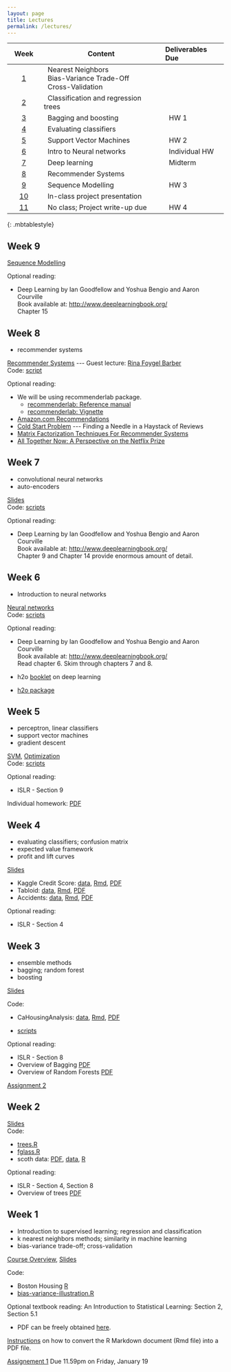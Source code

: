 ```yaml
---
layout: page
title: Lectures
permalink: /lectures/
---
```



| &nbsp;&nbsp;Week&nbsp;&nbsp;              | Content                                                        |  Deliverables Due |
|:-------------------:|---------------------------------------------------------------|:------------------|
| [1](#week-1)   | &nbsp;&nbsp;Nearest Neighbors <br>&nbsp;&nbsp;Bias-Variance Trade-Off <br> &nbsp;&nbsp;Cross-Validation   |                   |
| [2](#week-2)   | &nbsp;&nbsp;Classification and regression trees&nbsp;&nbsp;&nbsp;&nbsp;    |                       |
| [3](#week-3)   | &nbsp;&nbsp;Bagging and boosting&nbsp;&nbsp;&nbsp;&nbsp;       |    &nbsp;&nbsp;HW 1             |
| [4](#week-4)   | &nbsp;&nbsp;Evaluating classifiers&nbsp;&nbsp;&nbsp;&nbsp;     |                   |
| [5](#week-5)   | &nbsp;&nbsp;Support Vector Machines&nbsp;&nbsp;&nbsp;&nbsp;    |  &nbsp;&nbsp;HW 2     |                 
| [6](#week-6)   | &nbsp;&nbsp;Intro to Neural networks&nbsp;&nbsp;&nbsp;         |  &nbsp;&nbsp;Individual HW&nbsp;&nbsp;            |  
| [7](#week-7)   | &nbsp;&nbsp;Deep learning&nbsp;&nbsp;&nbsp;            |  &nbsp;&nbsp;Midterm          |  
| [8](#week-8)   | &nbsp;&nbsp;Recommender Systems&nbsp;&nbsp;&nbsp;              |                   |  
| [9](#week-9)   | &nbsp;&nbsp;Sequence Modelling                                 |  &nbsp;&nbsp;HW 3             |
| [10]()         | &nbsp;&nbsp;In-class project presentation      &nbsp;&nbsp;    |                   |
| [11]()         | &nbsp;&nbsp;No class; Project write-up due   &nbsp;&nbsp;      |  &nbsp;&nbsp;HW 4             |
{: .mbtablestyle}

## Week 9

[Sequence Modelling]()

Optional reading: 

* Deep Learning by Ian Goodfellow and Yoshua Bengio and Aaron Courville    
  Book available at: http://www.deeplearningbook.org/    
  Chapter 15 

## Week 8

* recommender systems

[Recommender Systems]()  --- Guest lecture: [Rina Foygel Barber](https://www.stat.uchicago.edu/~rina/)     
Code: [script](https://github.com/ChicagoBoothML/ML2016/tree/master/lec08)  

Optional reading:

* We will be using recommenderlab package.
  + [recommenderlab: Reference manual](https://cran.r-project.org/web/packages/recommenderlab/recommenderlab.pdf)   
  + [recommenderlab: Vignette](https://cran.r-project.org/web/packages/recommenderlab/vignettes/recommenderlab.pdf)   
* [Amazon.com Recommendations](http://www.cs.umd.edu/~samir/498/Amazon-Recommendations.pdf) 
* [Cold Start Problem](https://pdfs.semanticscholar.org/44af/1071f2b943b178ea8259e14fb0c722a3bcd4.pdf) ---  Finding a Needle in a Haystack of Reviews    
* [Matrix Factorization Techniques For Recommender Systems](https://datajobs.com/data-science-repo/Recommender-Systems-%5BNetflix%5D.pdf)
* [All Together Now: A Perspective on the Netflix Prize](http://dx.doi.org/10.1080/09332480.2010.10739787)



## Week 7

* convolutional neural networks
* auto-encoders

[Slides](https://piazza.com/class_profile/get_resource/j8padvvrtd375m/jdp00x7z93j2x1)    
Code: [scripts](https://github.com/ChicagoBoothML/ML2017/tree/master/lec06)   

Optional reading: 

* Deep Learning by Ian Goodfellow and Yoshua Bengio and Aaron Courville    
  Book available at: http://www.deeplearningbook.org/    
  Chapter 9 and Chapter 14 provide enormous amount of detail.


## Week 6

* Introduction to neural networks

[Neural networks](https://piazza.com/class_profile/get_resource/j8padvvrtd375m/jdenydk5lgz4mn)   
Code: [scripts](https://github.com/ChicagoBoothML/ML2017/tree/master/lec06)   

Optional reading: 

* Deep Learning by Ian Goodfellow and Yoshua Bengio and Aaron Courville    
  Book available at: http://www.deeplearningbook.org/    
  Read chapter 6. Skim through chapters 7 and 8.   

* h2o [booklet](http://docs.h2o.ai/h2o/latest-stable/h2o-docs/booklets/DeepLearningBooklet.pdf) on deep learning    
* [h2o package](http://docs.h2o.ai/h2o/latest-stable/index.html)  


## Week 5

* perceptron, linear classifiers
* support vector machines
* gradient descent

[SVM](https://piazza.com/class_profile/get_resource/j8padvvrtd375m/jd3eu7g8pmf5pu),
[Optimization](https://piazza.com/class_profile/get_resource/j8padvvrtd375m/jd3euomjcm36oi)   
Code: [scripts](https://github.com/ChicagoBoothML/ML2016/tree/master/code/lec05)   

Optional reading: 

* ISLR - Section 9

Individual homework: [PDF](https://piazza.com/class_profile/get_resource/j8padvvrtd375m/jd5gzpp088u44h)

## Week 4

* evaluating classifiers; confusion matrix
* expected value framework
* profit and lift curves

[Slides](https://piazza.com/class_profile/get_resource/j8padvvrtd375m/jctbg7d8y0sx0)

* Kaggle Credit Score: [data](https://github.com/ChicagoBoothML/MLClassData/tree/master/GiveMeSomeCredit), [Rmd](https://raw.githubusercontent.com/ChicagoBoothML/ML2017/master/lec04/Kaggle_giveMeCredit.Rmd), [PDF](https://raw.githubusercontent.com/ChicagoBoothML/ML2017/master/lec04/Kaggle_giveMeCredit.pdf)    
* Tabloid: [data](https://github.com/ChicagoBoothML/MLClassData/tree/master/Tabloid), [Rmd](https://raw.githubusercontent.com/ChicagoBoothML/ML2017/master/lec04/tabloid.Rmd), [PDF](https://raw.githubusercontent.com/ChicagoBoothML/ML2017/master/lec04/tabloid.pdf)    
* Accidents: [data](https://github.com/ChicagoBoothML/MLClassData/tree/master/TransportAccidents), [Rmd](https://github.com/ChicagoBoothML/ML2017/raw/master/lec04/accidents.Rmd), [PDF](https://github.com/ChicagoBoothML/ML2017/raw/master/lec04/accidents.pdf)

Optional reading: 

* ISLR - Section 4

## Week 3

* ensemble methods
* bagging; random forest
* boosting

[Slides](https://piazza.com/class_profile/get_resource/j8padvvrtd375m/jck4lmytuoq2mm)

Code: 

* CaHousingAnalysis: [data](https://github.com/ChicagoBoothML/MLClassData/raw/master/CaliforniaHousing/CaliforniaHousing.csv), [Rmd](https://raw.githubusercontent.com/ChicagoBoothML/ML2017/master/lec03/CaHousingAnalysis.Rmd), [PDF](https://github.com/ChicagoBoothML/ML2017/raw/master/lec03/CaHousingAnalysis.pdf)

* [scripts](https://github.com/ChicagoBoothML/ML2017/tree/master/lec03)

Optional reading: 

* ISLR - Section 8
* Overview of Bagging [PDF](http://statistics.berkeley.edu/sites/default/files/tech-reports/421.pdf)
* Overview of Random Forests [PDF](https://www.stat.berkeley.edu/~breiman/RandomForests/cc_home.htm)

[Assignment 2](http://www.piazza.com/class_profile/get_resource/j8padvvrtd375m/jcnkb858bck5m2)


## Week 2

[Slides](https://piazza.com/class_profile/get_resource/j8padvvrtd375m/jca00a3gi5j575)   
Code: 

* [trees.R](https://raw.githubusercontent.com/ChicagoBoothML/ML2016/master/code/trees.R)
* [fglass.R](https://raw.githubusercontent.com/ChicagoBoothML/ML2016/master/code/fglass.R)  
* scoth data: [PDF](https://piazza.com/class_profile/get_resource/j8padvvrtd375m/jcbgs74oxt822r), [data](https://raw.githubusercontent.com/mlakolar/BUS41000/master/data/scotch.csv), [R](https://raw.githubusercontent.com/mlakolar/BUS41000/master/data/scotch.R)

Optional reading: 

* ISLR - Section 4, Section 8
* Overview of trees [PDF](http://www.ise.bgu.ac.il/faculty/liorr/hbchap9.pdf)


## Week 1

* Introduction to supervised learning; regression and classification
* k nearest neighbors methods; similarity in machine learning
* bias-variance trade-off; cross-validation

[Course Overview](https://piazza.com/class_profile/get_resource/j8padvvrtd375m/jc1fwhz9qd946x),
[Slides](https://piazza.com/class_profile/get_resource/j8padvvrtd375m/jc1gfg4bnmb3d2)  

Code: 

* Boston Housing [R](https://raw.githubusercontent.com/ChicagoBoothML/ML2016/master/code/Boston_knn.R)
* [bias-variance-illustration.R](https://raw.githubusercontent.com/ChicagoBoothML/ML2016/master/code/bias-variance-illustration.R)

Optional textbook reading: An Introduction to Statistical Learning: Section 2, Section 5.1

* PDF can be freely obtained [here](http://www-bcf.usc.edu/~gareth/ISL/).
   
[Instructions](../rmdnote) on how to convert the R Markdown document (Rmd file) into a PDF file.  

[Assignement 1](https://piazza.com/class_profile/get_resource/j8padvvrtd375m/jc6qswci4pu1h7) Due 11.59pm on Friday, January 19
